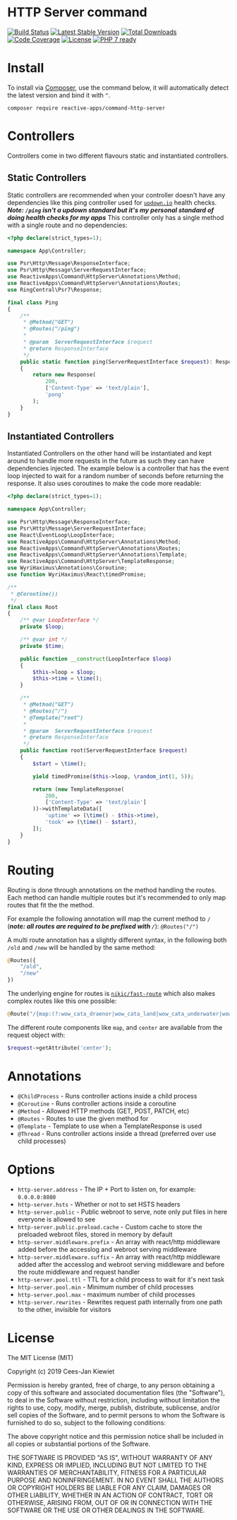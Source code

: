 # HTTP Server command

[![Build Status](https://travis-ci.com/reactive-apps/command-http-server.svg?branch=master)](https://travis-ci.com/reactive-apps/command-http-server)
[![Latest Stable Version](https://poser.pugx.org/reactive-apps/command-http-server/v/stable.png)](https://packagist.org/packages/reactive-apps/command-http-server)
[![Total Downloads](https://poser.pugx.org/reactive-apps/command-http-server/downloads.png)](https://packagist.org/packages/reactive-apps/command-http-server/stats)
[![Code Coverage](https://scrutinizer-ci.com/g/reactive-apps/command-http-server/badges/coverage.png?b=master)](https://scrutinizer-ci.com/g/reactive-apps/command-http-server/?branch=master)
[![License](https://poser.pugx.org/reactive-apps/command-http-server/license.png)](https://packagist.org/packages/reactive-apps/command-http-server)
[![PHP 7 ready](http://php7ready.timesplinter.ch/reactive-apps/command-http-server/badge.svg)](https://travis-ci.com/reactive-apps/command-http-server)

# Install

To install via [Composer](http://getcomposer.org/), use the command below, it will automatically detect the latest version and bind it with `^`.
 
```
composer require reactive-apps/command-http-server 
```

# Controllers

Controllers come in two different flavours static and instantiated controllers. 

## Static Controllers

Static controllers are recommended when your controller doesn't have any dependencies like this ping controller used for 
[`updown.io`](https://updown.io/r/rPWzd) health checks. ***Note: `/ping` isn't a updown standard but it's my personal 
standard of doing health checks for my apps*** This controller only has a single method with a single route and no
dependencies:

```php
<?php declare(strict_types=1);

namespace App\Controller;

use Psr\Http\Message\ResponseInterface;
use Psr\Http\Message\ServerRequestInterface;
use ReactiveApps\Command\HttpServer\Annotations\Method;
use ReactiveApps\Command\HttpServer\Annotations\Routes;
use RingCentral\Psr7\Response;

final class Ping
{
    /**
     * @Method("GET")
     * @Routes("/ping")
     *
     * @param  ServerRequestInterface $request
     * @return ResponseInterface
     */
    public static function ping(ServerRequestInterface $request): ResponseInterface
    {
        return new Response(
            200,
            ['Content-Type' => 'text/plain'],
            'pong'
        );
    }
}
```

## Instantiated Controllers

Instantiated Controllers on the other hand will be instantiated and kept around to handle more requests in the future 
as such they can have dependencies injected. The example below is a controller that has the event loop injected to wait 
for a random number of seconds before returning the response. It also uses coroutines to make the code more readable: 

```php
<?php declare(strict_types=1);

namespace App\Controller;

use Psr\Http\Message\ResponseInterface;
use Psr\Http\Message\ServerRequestInterface;
use React\EventLoop\LoopInterface;
use ReactiveApps\Command\HttpServer\Annotations\Method;
use ReactiveApps\Command\HttpServer\Annotations\Routes;
use ReactiveApps\Command\HttpServer\Annotations\Template;
use ReactiveApps\Command\HttpServer\TemplateResponse;
use WyriHaximus\Annotations\Coroutine;
use function WyriHaximus\React\timedPromise;

/**
 * @Coroutine())
 */
final class Root
{
    /** @var LoopInterface */
    private $loop;

    /** @var int */
    private $time;

    public function __construct(LoopInterface $loop)
    {
        $this->loop = $loop;
        $this->time = \time();
    }

    /**
     * @Method("GET")
     * @Routes("/")
     * @Template("root")
     *
     * @param  ServerRequestInterface $request
     * @return ResponseInterface
     */
    public function root(ServerRequestInterface $request)
    {
        $start = \time();

        yield timedPromise($this->loop, \random_int(1, 5));

        return (new TemplateResponse(
            200,
            ['Content-Type' => 'text/plain']
        ))->withTemplateData([
            'uptime' => (\time() - $this->time),
            'took' => (\time() - $start),
        ]);
    }
}

```

# Routing

Routing is done through annotations on the method handling the routes. Each method can handle multiple routes but it's 
recommended to only map routes that fit the the method.

For example the following annotation will map the current method to `/` (***note: all routes are required to be 
prefixed with `/`***): `@Routes("/")`

A multi route annotation has a slightly different syntax, in the following both `/old` and `/new` will be handled by 
the same method: 

```php
@Routes({
    "/old",
    "/new"
})
``` 

The underlying engine for routes is [`nikic/fast-route`](https://github.com/nikic/FastRoute) which also makes complex 
routes like this one possible:

```php
@Route("/{map:(?:wow_cata_draenor|wow_cata_land|wow_cata_underwater|wow_legion_azeroth|wow_battle_for_azeroth|wow_cata_elemental_plane|wow_cata_twisting_nether|wow_comp_wotlk)}/{zoom:1|2|3|4|5|6|7|8|9|10}/{width:[0-9]{1,5}}/{height:[0-9]{1,5}}/{center:[a-zA-Z0-9\`\-\~\_\@\%]{1,35}}{blips:/blip\_center|/[a-zA-Z0-9\`\-\~\_\@\%\[\]]{3,}.+|}.{quality:png|hq.jpg|lq.jpg}")
```

The different route components like `map`, and `center` are available from the request object with:

```php
$request->getAttribute('center');
```

# Annotations

* `@ChildProcess` - Runs controller actions inside a child process
* `@Coroutine` - Runs controller actions inside a coroutine
* `@Method` - Allowed HTTP methods (GET, POST, PATCH, etc)
* `@Routes` - Routes to use the given method for
* `@Template` - Template to use when a TemplateResponse is used
* `@Thread` - Runs controller actions inside a thread (preferred over use child processes)

# Options

* `http-server.address` - The IP + Port to listen on, for example: `0.0.0.0:8080`
* `http-server.hsts` - Whether or not to set HSTS headers
* `http-server.public` - Public webroot to serve, note only put files in here everyone is allowed to see
* `http-server.public.preload.cache` - Custom cache to store the preloaded webroot files, stored in memory by default
* `http-server.middleware.prefix` - An array with react/http middleware added before the accesslog and webroot serving middleware
* `http-server.middleware.suffix` - An array with react/http middleware added after the accesslog and webroot serving middleware and before the route middleware and request handler
* `http-server.pool.ttl` - TTL for a child process to wait for it's next task
* `http-server.pool.min` - Minimum number of child processes
* `http-server.pool.max` - maximum number of child processes
* `http-server.rewrites` - Rewrites request path internally from one path to the other, invisible for visitors

# License

The MIT License (MIT)

Copyright (c) 2019 Cees-Jan Kiewiet

Permission is hereby granted, free of charge, to any person obtaining a copy
of this software and associated documentation files (the "Software"), to deal
in the Software without restriction, including without limitation the rights
to use, copy, modify, merge, publish, distribute, sublicense, and/or sell
copies of the Software, and to permit persons to whom the Software is
furnished to do so, subject to the following conditions:

The above copyright notice and this permission notice shall be included in all
copies or substantial portions of the Software.

THE SOFTWARE IS PROVIDED "AS IS", WITHOUT WARRANTY OF ANY KIND, EXPRESS OR
IMPLIED, INCLUDING BUT NOT LIMITED TO THE WARRANTIES OF MERCHANTABILITY,
FITNESS FOR A PARTICULAR PURPOSE AND NONINFRINGEMENT. IN NO EVENT SHALL THE
AUTHORS OR COPYRIGHT HOLDERS BE LIABLE FOR ANY CLAIM, DAMAGES OR OTHER
LIABILITY, WHETHER IN AN ACTION OF CONTRACT, TORT OR OTHERWISE, ARISING FROM,
OUT OF OR IN CONNECTION WITH THE SOFTWARE OR THE USE OR OTHER DEALINGS IN THE
SOFTWARE.

